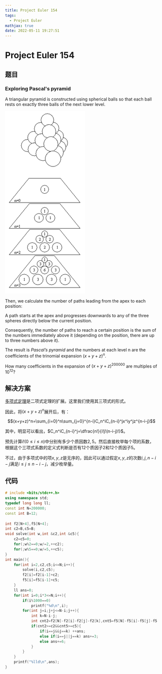 ```yaml
---
title: Project Euler 154
tags:
  - Project Euler
mathjax: true
date: 2022-05-11 19:27:51
---
```


<escape><!-- more --></escape>

# Project Euler 154

## 题目

### Exploring Pascal's pyramid

A triangular pyramid is constructed using spherical balls so that each ball rests on exactly three balls of the next lower level.

![](../images/p154_pyramid.png)

Then, we calculate the number of paths leading from the apex to each position:

A path starts at the apex and progresses downwards to any of the three spheres directly below the current position.

Consequently, the number of paths to reach a certain position is the sum of the numbers immediately above it (depending on the position, there are up to three numbers above it).

The result is *Pascal’s pyramid* and the numbers at each level n are the coefficients of the trinomial expansion  $(x + y + z)^n$.

How many coefficients in the expansion of $(x + y + z)^{200000}$ are multiples of $10^{12}$?

## 解决方案

[多项式定理](https://en.wikipedia.org/wiki/Multinomial_theorem)是二项式定理的扩展。这里我们使用其三项式的形式。

因此，将$(x+y+z)^n$展开后，有：

$$(x+y+z)^n=\sum_{i=0}^n\sum_{j=0}^{n-i}C_n^iC_{n-i}^jx^iy^jz^{n-i-j}$$

其中，明显可以看出，$C_n^iC_{n-i}^j=\dfrac{n!}{i!j!(n-i-j)!}$。

预先计算$i!(0\le i\le n)$中分别有多少个质因数$2,5$。然后直接枚举每个项的系数，根据这个三项式系数的定义式判断是否有$12$个质因子$2$和$12$个质因子$5$。

不过，由于多项式中的项$x,y,z$是无序的，因此可以通过假定$x,y,z$的次数$i,j,n-i-j$满足$i\le j\le n-i-j$，减少枚举量。

## 代码

```C++
# include <bits/stdc++.h>
using namespace std;
typedef long long ll;
const int N=200000;
const int B=12;

int f2[N+4],f5[N+4];
int c2=B,c5=B;
void solve(int w,int &c2,int &c5){
    c2=c5=0;
    for(;w%2==0;w/=2,++c2);
    for(;w%5==0;w/=5,++c5);
}
int main(){
    for(int i=2,c2,c5;i<=N;i++){
        solve(i,c2,c5);
        f2[i]=f2[i-1]+c2;
        f5[i]=f5[i-1]+c5;
    }
    ll ans=0;
    for(int i=0;i*3<=N;i++){
        if(i%1000==0)
            printf("%d\n",i);
        for(int j=i;j+j<=N-i;j++){
            int k=N-i-j;
            int cnt2=f2[N]-f2[i]-f2[j]-f2[k],cnt5=f5[N]-f5[i]-f5[j]-f5[k];
            if(cnt2>=c2&&cnt5>=c5){
                if(i==j&&j==k) ++ans;
                else if(i==j||j==k) ans+=3;
                else ans+=6;
            }
        }
    }
    printf("%lld\n",ans);
}

```
